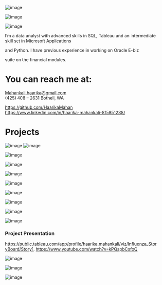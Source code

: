 ![image](https://user-images.githubusercontent.com/107511180/181687546-0ca993bc-f93f-4ef0-bef1-4cd6ab261f3f.png)


![image](https://user-images.githubusercontent.com/107511180/181715936-4a7b7b57-6384-4ff0-9ef2-75d86f72859a.png)

![image](https://user-images.githubusercontent.com/107511180/181716702-8fde9109-17ea-4f05-b3c1-0f34f6d67854.png)

I’m a data analyst with advanced skills in 
SQL, Tableau and an intermediate skill set in Microsoft Applications

and Python. I have previous experience in working on Oracle E-biz 

suite on the financial modules.




# You can reach me at:

Mahankali.haarika@gmail.com      
(425) 408 – 2631 Bothell, WA

 https://github.com/HaarikaMahan                    
 https://www.linkedin.com/in/haarika-mahankali-815851238/    
 

# Projects

![image](https://user-images.githubusercontent.com/107511180/181689469-fad0b1d9-ef9d-4b79-8b54-7b8f52a6ec7e.png)
![image](https://user-images.githubusercontent.com/107511180/181728992-357dbbdf-72cf-40f8-8e48-38a369163319.png)

![image](https://user-images.githubusercontent.com/107511180/181727784-dca9783c-ebf0-417e-b29b-a9e0dfcfa298.png)

![image](https://user-images.githubusercontent.com/107511180/181727841-fd53dc6c-2366-4652-8078-df781ac44bb2.png)

![image](https://user-images.githubusercontent.com/107511180/181728076-8635dd25-99bf-47a2-8643-2e43ec7ccc3c.png)

![image](https://user-images.githubusercontent.com/107511180/181731073-3ea54312-4b2b-4167-a213-85c1ff55449a.png)

![image](https://user-images.githubusercontent.com/107511180/181732916-0b9347f8-284d-4a34-830f-8907eb77f40f.png)

![image](https://user-images.githubusercontent.com/107511180/181733240-e4f8dbf2-9408-4890-9023-7ecd6a088132.png)

![image](https://user-images.githubusercontent.com/107511180/181735562-d886a324-18da-4b01-bb63-8ab0473d8a7b.png)

![image](https://user-images.githubusercontent.com/107511180/181736500-1241f447-4f48-445e-bcab-47796d9072ec.png)
### Project Presentation
https://public.tableau.com/app/profile/haarika.mahankali/viz/Influenza_StoryBoard/Story1, https://www.youtube.com/watch?v=kPQspbCofxQ

![image](https://user-images.githubusercontent.com/107511180/181741427-36b9b64b-706c-447d-aa21-b29d390193ac.png)

![image](https://user-images.githubusercontent.com/107511180/181742135-a6f66e5d-cda5-46bb-a9ee-adffb6c50f77.png)

![image](https://user-images.githubusercontent.com/107511180/181742731-fa238f30-a6e6-40fd-9cf2-8e16e3b6d197.png)

















